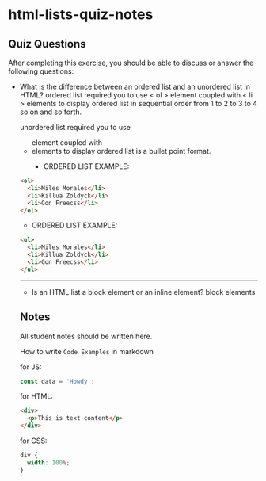 # html-lists-quiz-notes

## Quiz Questions

After completing this exercise, you should be able to discuss or answer the following questions:

- What is the difference between an ordered list and an unordered list in HTML?
  ordered list required you to use < ol > element coupled with < li > elements to display
  ordered list in sequential order from 1 to 2 to 3 to 4 so on and so forth.

  unordered list required you to use <ul> element coupled with <li> elements to display ordered list is a bullet point format.

  - ORDERED LIST EXAMPLE:

```html
<ol>
  <li>Miles Morales</li>
  <li>Killua Zoldyck</li>
  <li>Gon Freecss</li>
</ol>
```

- ORDERED LIST EXAMPLE:

```html
<ul>
  <li>Miles Morales</li>
  <li>Killua Zoldyck</li>
  <li>Gon Freecss</li>
</ul>
```

---

- Is an HTML list a block element or an inline element?
  block elements

## Notes

All student notes should be written here.

How to write `Code Examples` in markdown

for JS:

```javascript
const data = 'Howdy';
```

for HTML:

```html
<div>
  <p>This is text content</p>
</div>
```

for CSS:

```css
div {
  width: 100%;
}
```
